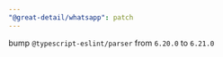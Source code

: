 ```yaml
---
"@great-detail/whatsapp": patch
---
```


bump `@typescript-eslint/parser` from `6.20.0` to `6.21.0`
